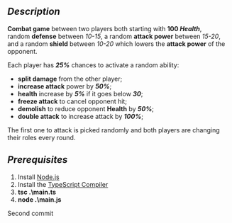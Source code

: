 ## _Description_

**Combat game** between two players both starting with **100 _Health_**, <br />
random **defense** between _10-15_, a random **attack power** between _15-20_, <br />
and a random **shield** between _10-20_ which lowers the **attack power** of the opponent.

Each player has **_25%_** chances to activate a random ability:

- **split damage** from the other player;
- **increase attack** power by **_50%_**;
- **health** increase by **_5%_** if it goes below **_30_**;
- **freeze attack** to cancel opponent hit;
- **demolish** to reduce opponent **Health** by **_50%_**;
- **double attack** to increase attack by **_100%_**;

The first one to attack is picked randomly and both players are changing their roles every round.

## _Prerequisites_

1. Install [Node.js](https://www.npmjs.com/)
2. Install the [TypeScript Compiler](https://code.visualstudio.com/docs/typescript/typescript-compiling)
3. **tsc .\main.ts**
4. **node .\main.js**

Second commit
